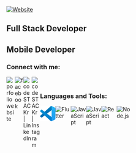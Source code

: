 [![Website](https://img.shields.io/website?label=Professional-Portfolio&style=for-the-badge&url=https%3A%2F%2Fetethiopia.github.io/dagmawinegussuportfolio)](https://etethiopia.github.io/dagmawinegussuportfolio/)

## Full Stack Developer
## Mobile Developer

### Connect with me:

[<img align="left" alt="porfolio website" width="22px" src="https://icon-library.com/images/web-icon-svg/web-icon-svg-5.jpg" />][website]
[<img align="left" alt="facebook" width="22px" src="https://vinuni.edu.vn/wp-content/uploads/2021/10/2048px-Facebook_logo_36x36.svg.png" />][facebook]
[<img align="left" alt="codeSTACKr | LinkedIn" width="22px" src="https://glazerpromos.com/wp-content/uploads/2017/07/linkedin-logo.png" />][linkedin]
[<img align="left" alt="codeSTACKr | Instagram" width="22px" src="https://cdn3.iconfinder.com/data/icons/social-media-chamfered-corner/154/telegram-512.png" />][telegram]

<br />

### Languages and Tools:

[<img align="left" alt="Visual Studio Code" width="40px" src="https://raw.githubusercontent.com/github/explore/80688e429a7d4ef2fca1e82350fe8e3517d3494d/topics/visual-studio-code/visual-studio-code.png" />][vscode]
[<img align="left" alt="Flutter" width="40px" src="https://iconape.com/wp-content/png_logo_vector/flutter.png" />][flutter]
[<img align="left" alt="JavaScript" width="40px" src="https://upload.wikimedia.org/wikipedia/commons/thumb/9/99/Unofficial_JavaScript_logo_2.svg/1024px-Unofficial_JavaScript_logo_2.svg.png" />][js]
[<img align="left" alt="JavaScript" width="40px" src="https://cdn.worldvectorlogo.com/logos/c--4.svg" />][cs]
[<img align="left" alt="React" width="40px" src="https://upload.wikimedia.org/wikipedia/commons/thumb/4/47/React.svg/1200px-React.svg.png" />][react]
[<img align="left" alt="Node.js" width="40px" src="https://seeklogo.com/images/N/nodejs-logo-FBE122E377-seeklogo.com.png" />][nodejs]




[website]: https://etethiopia.github.io/dagmawinegussuportfolio/
[facebook]: https://www.facebook.com/dagmawi.negussu/
[linkedin]: https://www.linkedin.com/in/dagmawi-negussu-96a928187/
[telegram]: https://t.me/DagiKing
[vscode]: https://code.visualstudio.com/
[css]: https://en.wikipedia.org/wiki/CSS/
[js]: https://en.wikipedia.org/wiki/JavaScript
[react]: https://reactjs.org/
[nodejs]: https://nodejs.org/en/
[mongodb]: https://www.mongodb.com/
[git]: https://git-scm.com/
[github]: https://github.com/
[flutter]: https://flutter.dev/
[vs]:https://visualstudio.microsoft.com/
[cs]: https://www.w3schools.com/cs/


